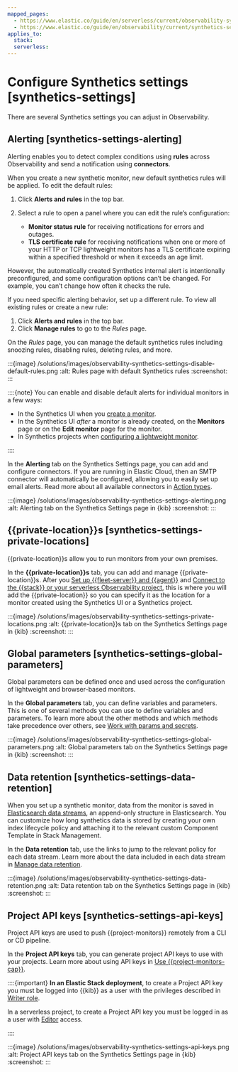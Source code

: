 ```yaml
---
mapped_pages:
  - https://www.elastic.co/guide/en/serverless/current/observability-synthetics-settings.html
  - https://www.elastic.co/guide/en/observability/current/synthetics-settings.html
applies_to:
  stack:
  serverless:
---
```


# Configure Synthetics settings [synthetics-settings]

There are several Synthetics settings you can adjust in Observability.


## Alerting [synthetics-settings-alerting]

Alerting enables you to detect complex conditions using **rules** across Observability and send a notification using **connectors**.

When you create a new synthetic monitor, new default synthetics rules will be applied. To edit the default rules:

1. Click **Alerts and rules** in the top bar.
2. Select a rule to open a panel where you can edit the rule’s configuration:

    * **Monitor status rule** for receiving notifications for errors and outages.
    * **TLS certificate rule** for receiving notifications when one or more of your HTTP or TCP lightweight monitors has a TLS certificate expiring within a specified threshold or when it exceeds an age limit.


However, the automatically created Synthetics internal alert is intentionally preconfigured, and some configuration options can’t be changed. For example, you can’t change how often it checks the rule.

If you need specific alerting behavior, set up a different rule. To view all existing rules or create a new rule:

1. Click **Alerts and rules** in the top bar.
2. Click **Manage rules** to go to the *Rules* page.

On the *Rules* page, you can manage the default synthetics rules including snoozing rules, disabling rules, deleting rules, and more.

:::{image} /solutions/images/observability-synthetics-settings-disable-default-rules.png
:alt: Rules page with default Synthetics rules
:screenshot:
:::

::::{note}
You can enable and disable default alerts for individual monitors in a few ways:

* In the Synthetics UI when you [create a monitor](../../../solutions/observability/apps/create-monitors-in-synthetics-app.md).
* In the Synthetics UI *after* a monitor is already created, on the **Monitors** page or on the **Edit monitor** page for the monitor.
* In Synthetics projects when [configuring a lightweight monitor](../../../solutions/observability/apps/configure-lightweight-monitors.md).

::::


In the **Alerting** tab on the Synthetics Settings page, you can add and configure connectors. If you are running in Elastic Cloud, then an SMTP connector will automatically be configured, allowing you to easily set up email alerts. Read more about all available connectors in [Action types](../../../solutions/observability/incident-management/create-an-apm-anomaly-rule.md).

:::{image} /solutions/images/observability-synthetics-settings-alerting.png
:alt: Alerting tab on the Synthetics Settings page in {kib}
:screenshot:
:::


## {{private-location}}s [synthetics-settings-private-locations]

{{private-location}}s allow you to run monitors from your own premises.

In the **{{private-location}}s** tab, you can add and manage {{private-location}}s. After you [Set up {{fleet-server}} and {{agent}}](../../../solutions/observability/apps/monitor-resources-on-private-networks.md#synthetics-private-location-fleet-agent) and [Connect to the {{stack}} or your serverless Observability project](../../../solutions/observability/apps/monitor-resources-on-private-networks.md#synthetics-private-location-connect), this is where you will add the {{private-location}} so you can specify it as the location for a monitor created using the Synthetics UI or a Synthetics project.

:::{image} /solutions/images/observability-synthetics-settings-private-locations.png
:alt: {{private-location}}s tab on the Synthetics Settings page in {kib}
:screenshot:
:::


## Global parameters [synthetics-settings-global-parameters]

Global parameters can be defined once and used across the configuration of lightweight and browser-based monitors.

In the **Global parameters** tab, you can define variables and parameters. This is one of several methods you can use to define variables and parameters. To learn more about the other methods and which methods take precedence over others, see [Work with params and secrets](../../../solutions/observability/apps/work-with-params-secrets.md).

:::{image} /solutions/images/observability-synthetics-settings-global-parameters.png
:alt: Global parameters tab on the Synthetics Settings page in {kib}
:screenshot:
:::


## Data retention [synthetics-settings-data-retention]

When you set up a synthetic monitor, data from the monitor is saved in [Elasticsearch data streams](../../../manage-data/data-store/data-streams.md), an append-only structure in Elasticsearch. You can customize how long synthetics data is stored by creating your own index lifecycle policy and attaching it to the relevant custom Component Template in Stack Management.

In the **Data retention** tab, use the links to jump to the relevant policy for each data stream. Learn more about the data included in each data stream in [Manage data retention](../../../solutions/observability/apps/manage-data-retention.md).

:::{image} /solutions/images/observability-synthetics-settings-data-retention.png
:alt: Data retention tab on the Synthetics Settings page in {kib}
:screenshot:
:::


## Project API keys [synthetics-settings-api-keys]

Project API keys are used to push {{project-monitors}} remotely from a CLI or CD pipeline.

In the **Project API keys** tab, you can generate project API keys to use with your projects. Learn more about using API keys in [Use {{project-monitors-cap}}](../../../solutions/observability/apps/create-monitors-with-project-monitors.md).

::::{important}
**In an Elastic Stack deployment**, to create a Project API key you must be logged into {{kib}} as a user with the privileges described in [Writer role](../../../solutions/observability/apps/writer-role.md).

In a serverless project, to create a Project API key you must be logged in as a user with [Editor](../../../solutions/observability/apps/grant-users-access-to-secured-resources.md) access.

::::


:::{image} /solutions/images/observability-synthetics-settings-api-keys.png
:alt: Project API keys tab on the Synthetics Settings page in {kib}
:screenshot:
:::